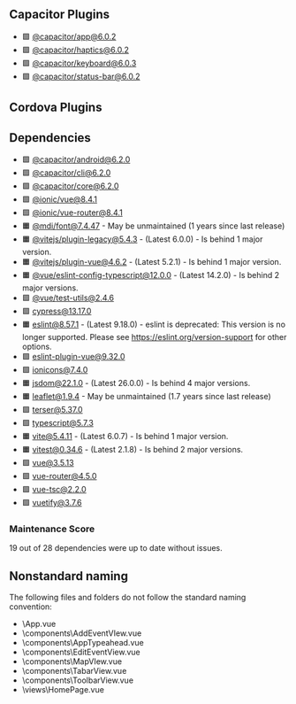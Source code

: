 ## Capacitor Plugins

- 🟩 [@capacitor/app@6.0.2](https://github.com/ionic-team/capacitor-plugins.git)
- 🟩 [@capacitor/haptics@6.0.2](https://github.com/ionic-team/capacitor-plugins.git)
- 🟩 [@capacitor/keyboard@6.0.3](https://github.com/ionic-team/capacitor-plugins.git)
- 🟩 [@capacitor/status-bar@6.0.2](https://github.com/ionic-team/capacitor-plugins.git)
## Cordova Plugins

## Dependencies

- 🟩 [@capacitor/android@6.2.0](https://github.com/ionic-team/capacitor.git)
- 🟩 [@capacitor/cli@6.2.0](https://github.com/ionic-team/capacitor.git)
- 🟩 [@capacitor/core@6.2.0](https://github.com/ionic-team/capacitor.git)
- 🟩 [@ionic/vue@8.4.1](https://github.com/ionic-team/ionic-framework.git)
- 🟩 [@ionic/vue-router@8.4.1](https://github.com/ionic-team/ionic-framework.git)
- 🟧 [@mdi/font@7.4.47](https://github.com/Templarian/MaterialDesign-Webfont.git) - May be unmaintained (1 years since last release)
- 🟧 [@vitejs/plugin-legacy@5.4.3](https://github.com/vitejs/vite.git) - (Latest 6.0.0) - Is behind 1 major version.
- 🟧 [@vitejs/plugin-vue@4.6.2](https://github.com/vitejs/vite-plugin-vue.git) - (Latest 5.2.1) - Is behind 1 major version.
- 🟧 [@vue/eslint-config-typescript@12.0.0](https://github.com/vuejs/eslint-config-typescript.git) - (Latest 14.2.0) - Is behind 2 major versions.
- 🟩 [@vue/test-utils@2.4.6](https://github.com/vuejs/test-utils.git)
- 🟩 [cypress@13.17.0](https://github.com/cypress-io/cypress.git)
- 🟧 [eslint@8.57.1](https://github.com/eslint/eslint.git) - (Latest 9.18.0) - eslint is deprecated: This version is no longer supported. Please see https://eslint.org/version-support for other options.
- 🟩 [eslint-plugin-vue@9.32.0](https://github.com/vuejs/eslint-plugin-vue.git)
- 🟩 [ionicons@7.4.0](https://github.com/ionic-team/ionicons.git)
- 🟧 [jsdom@22.1.0](https://github.com/jsdom/jsdom.git) - (Latest 26.0.0) - Is behind 4 major versions.
- 🟧 [leaflet@1.9.4](https://github.com/Leaflet/Leaflet.git) - May be unmaintained (1.7 years since last release)
- 🟩 [terser@5.37.0](https://github.com/terser/terser.git)
- 🟩 [typescript@5.7.3](https://github.com/microsoft/TypeScript.git)
- 🟧 [vite@5.4.11](https://github.com/vitejs/vite.git) - (Latest 6.0.7) - Is behind 1 major version.
- 🟧 [vitest@0.34.6](https://github.com/vitest-dev/vitest.git) - (Latest 2.1.8) - Is behind 2 major versions.
- 🟩 [vue@3.5.13](https://github.com/vuejs/core.git)
- 🟩 [vue-router@4.5.0](https://github.com/vuejs/router.git)
- 🟩 [vue-tsc@2.2.0](https://github.com/vuejs/language-tools.git)
- 🟩 [vuetify@3.7.6](https://github.com/vuetifyjs/vuetify.git)
### Maintenance Score
19 out of 28 dependencies were up to date without issues.



## Nonstandard naming
The following files and folders do not follow the standard naming convention:

- \App.vue
- \components\AddEventVIew.vue
- \components\AppTypeahead.vue
- \components\EditEventView.vue
- \components\MapVIew.vue
- \components\TabarView.vue
- \components\ToolbarView.vue
- \views\HomePage.vue
